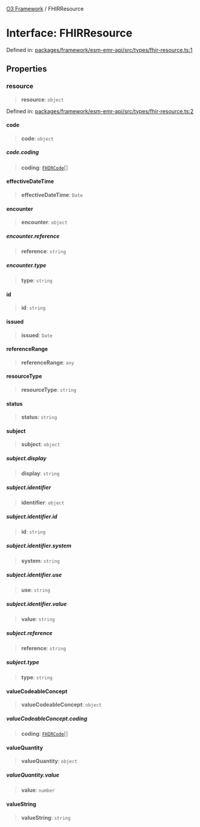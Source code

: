 [O3 Framework](../API.md) / FHIRResource

# Interface: FHIRResource

Defined in: [packages/framework/esm-emr-api/src/types/fhir-resource.ts:1](https://github.com/its-kios09/openmrs-esm-core/blob/main/packages/framework/esm-emr-api/src/types/fhir-resource.ts#L1)

## Properties

### resource

> **resource**: `object`

Defined in: [packages/framework/esm-emr-api/src/types/fhir-resource.ts:2](https://github.com/its-kios09/openmrs-esm-core/blob/main/packages/framework/esm-emr-api/src/types/fhir-resource.ts#L2)

#### code

> **code**: `object`

##### code.coding

> **coding**: [`FHIRCode`](FHIRCode.md)[]

#### effectiveDateTime

> **effectiveDateTime**: `Date`

#### encounter

> **encounter**: `object`

##### encounter.reference

> **reference**: `string`

##### encounter.type

> **type**: `string`

#### id

> **id**: `string`

#### issued

> **issued**: `Date`

#### referenceRange

> **referenceRange**: `any`

#### resourceType

> **resourceType**: `string`

#### status

> **status**: `string`

#### subject

> **subject**: `object`

##### subject.display

> **display**: `string`

##### subject.identifier

> **identifier**: `object`

##### subject.identifier.id

> **id**: `string`

##### subject.identifier.system

> **system**: `string`

##### subject.identifier.use

> **use**: `string`

##### subject.identifier.value

> **value**: `string`

##### subject.reference

> **reference**: `string`

##### subject.type

> **type**: `string`

#### valueCodeableConcept

> **valueCodeableConcept**: `object`

##### valueCodeableConcept.coding

> **coding**: [`FHIRCode`](FHIRCode.md)[]

#### valueQuantity

> **valueQuantity**: `object`

##### valueQuantity.value

> **value**: `number`

#### valueString

> **valueString**: `string`
